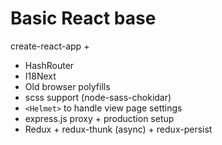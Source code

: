 # Basic React base

create-react-app +
 - HashRouter
 - I18Next
 - Old browser polyfills
 - scss support (node-sass-chokidar)
 - `<Helmet>` to handle view page settings
 - express.js proxy + production setup
 - Redux + redux-thunk (async) + redux-persist
